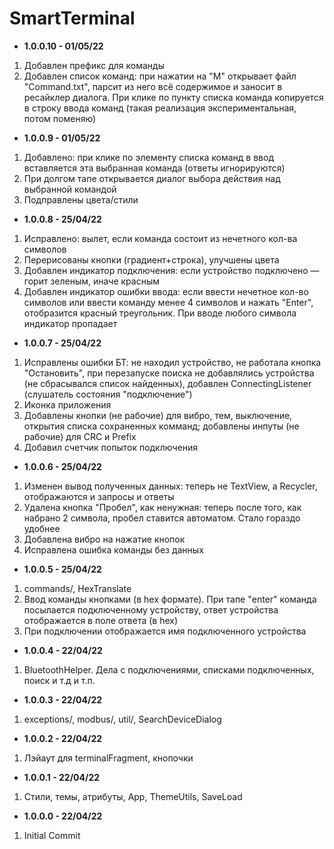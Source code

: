 # SmartTerminal

* <b>1.0.0.10 - 01/05/22</b>
1. Добавлен префикс для команды
2. Добавлен список команд: при нажатии на "М" открывает файл "Command.txt", парсит из него всё содержимое и заносит в ресайклер диалога. При клике по пункту списка команда копируется в строку ввода команд (такая реализация экспериментальная, потом поменяю)
* <b>1.0.0.9 - 01/05/22</b>
1. Добавлено: при клике по элементу списка команд в ввод вставляется эта выбранная команда (ответы игнорируются)
2. При долгом тапе открывается диалог выбора действия над выбранной командой
3. Подправлены цвета/стили
* <b>1.0.0.8 - 25/04/22</b>
1. Исправлено: вылет, если команда состоит из нечетного кол-ва символов
2. Перерисованы кнопки (градиент+строка), улучшены цвета
3. Добавлен индикатор подключения: если устройство подключено — горит зеленым, иначе красным
4. Добавлен индикатор ошибки ввода: если ввести нечетное кол-во символов или ввести команду менее 4 символов и нажать "Enter", отобразится красный треугольник. При вводе любого символа индикатор пропадает
* <b>1.0.0.7 - 25/04/22</b>
1. Исправлены ошибки БТ: не находил устройство, не работала кнопка "Остановить", при перезапуске поиска не добавлялись устройства (не сбрасывался список найденных), добавлен ConnectingListener (слушатель состояния "подключение")
2. Иконка приложения
3. Добавлены кнопки (не рабочие) для вибро, тем, выключение, открытия списка сохраненных комманд; добавлены инпуты (не рабочие) для CRC и Prefix
4. Добавил счетчик попыток подключения
* <b>1.0.0.6 - 25/04/22</b>
1. Изменен вывод полученных данных: теперь не TextView, а Recycler, отображаются и запросы и ответы
2. Удалена кнопка "Пробел", как ненужная: теперь после того, как набрано 2 символа, пробел ставится автоматом. Стало гораздо удобнее
3. Добавлена вибро на нажатие кнопок
4. Исправлена ошибка команды без данных
* <b>1.0.0.5 - 25/04/22</b>
1. commands/, HexTranslate
2. Ввод команды кнопками (в hex формате). При тапе "enter" команда посылается подключенному устройству, ответ устройства отображается в поле ответа (в hex)
3. При подключении отображается имя подключенного устройства
* <b>1.0.0.4 - 22/04/22</b>
1. BluetoothHelper. Дела с подключениями, списками подключенных, поиск и т.д и т.п.
* <b>1.0.0.3 - 22/04/22</b>
1. exceptions/, modbus/, util/, SearchDeviceDialog
* <b>1.0.0.2 - 22/04/22</b>
1. Лэйаут для terminalFragment, кнопочки
* <b>1.0.0.1 - 22/04/22</b>
1. Стили, темы, атрибуты, App, ThemeUtils, SaveLoad
* <b>1.0.0.0 - 22/04/22</b>
1. Initial Commit

